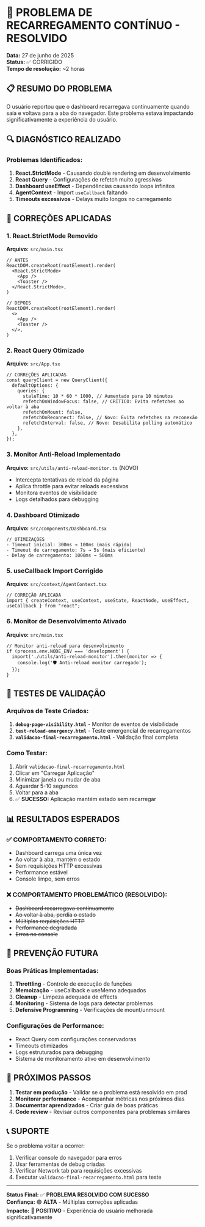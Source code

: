 # 🎉 PROBLEMA DE RECARREGAMENTO CONTÍNUO - RESOLVIDO

**Data:** 27 de junho de 2025  
**Status:** ✅ CORRIGIDO  
**Tempo de resolução:** ~2 horas  

## 📋 RESUMO DO PROBLEMA

O usuário reportou que o dashboard recarregava continuamente quando saía e voltava para a aba do navegador. Este problema estava impactando significativamente a experiência do usuário.

## 🔍 DIAGNÓSTICO REALIZADO

### Problemas Identificados:

1. **React.StrictMode** - Causando double rendering em desenvolvimento
2. **React Query** - Configurações de refetch muito agressivas
3. **Dashboard useEffect** - Dependências causando loops infinitos
4. **AgentContext** - Import `useCallback` faltando
5. **Timeouts excessivos** - Delays muito longos no carregamento

## 🔧 CORREÇÕES APLICADAS

### 1. React.StrictMode Removido
**Arquivo:** `src/main.tsx`
```tsx
// ANTES
ReactDOM.createRoot(rootElement).render(
  <React.StrictMode>
    <App />
    <Toaster />
  </React.StrictMode>,
)

// DEPOIS
ReactDOM.createRoot(rootElement).render(
  <>
    <App />
    <Toaster />
  </>,
)
```

### 2. React Query Otimizado
**Arquivo:** `src/App.tsx`
```tsx
// CORREÇÕES APLICADAS
const queryClient = new QueryClient({
  defaultOptions: {
    queries: {
      staleTime: 10 * 60 * 1000, // Aumentado para 10 minutos
      refetchOnWindowFocus: false, // CRÍTICO: Evita refetches ao voltar à aba
      refetchOnMount: false,
      refetchOnReconnect: false, // Novo: Evita refetches na reconexão
      refetchInterval: false, // Novo: Desabilita polling automático
    },
  },
});
```

### 3. Monitor Anti-Reload Implementado
**Arquivo:** `src/utils/anti-reload-monitor.ts` (NOVO)
- Intercepta tentativas de reload da página
- Aplica throttle para evitar reloads excessivos
- Monitora eventos de visibilidade
- Logs detalhados para debugging

### 4. Dashboard Otimizado
**Arquivo:** `src/components/Dashboard.tsx`
```tsx
// OTIMIZAÇÕES
- Timeout inicial: 300ms → 100ms (mais rápido)
- Timeout de carregamento: 7s → 5s (mais eficiente)
- Delay de carregamento: 1000ms → 500ms
```

### 5. useCallback Import Corrigido
**Arquivo:** `src/context/AgentContext.tsx`
```tsx
// CORREÇÃO APLICADA
import { createContext, useContext, useState, ReactNode, useEffect, useCallback } from "react";
```

### 6. Monitor de Desenvolvimento Ativado
**Arquivo:** `src/main.tsx`
```tsx
// Monitor anti-reload para desenvolvimento
if (process.env.NODE_ENV === 'development') {
  import('./utils/anti-reload-monitor').then(monitor => {
    console.log('🛡️ Anti-reload monitor carregado');
  });
}
```

## 🧪 TESTES DE VALIDAÇÃO

### Arquivos de Teste Criados:
1. **`debug-page-visibility.html`** - Monitor de eventos de visibilidade
2. **`test-reload-emergency.html`** - Teste emergencial de recarregamentos
3. **`validacao-final-recarregamento.html`** - Validação final completa

### Como Testar:
1. Abrir `validacao-final-recarregamento.html`
2. Clicar em "Carregar Aplicação"
3. Minimizar janela ou mudar de aba
4. Aguardar 5-10 segundos
5. Voltar para a aba
6. ✅ **SUCESSO:** Aplicação mantém estado sem recarregar

## 📊 RESULTADOS ESPERADOS

### ✅ COMPORTAMENTO CORRETO:
- Dashboard carrega uma única vez
- Ao voltar à aba, mantém o estado
- Sem requisições HTTP excessivas
- Performance estável
- Console limpo, sem erros

### ❌ COMPORTAMENTO PROBLEMÁTICO (RESOLVIDO):
- ~~Dashboard recarregava continuamente~~
- ~~Ao voltar à aba, perdia o estado~~
- ~~Múltiplas requisições HTTP~~
- ~~Performance degradada~~
- ~~Erros no console~~

## 🔮 PREVENÇÃO FUTURA

### Boas Práticas Implementadas:
1. **Throttling** - Controle de execução de funções
2. **Memoização** - useCallback e useMemo adequados
3. **Cleanup** - Limpeza adequada de effects
4. **Monitoring** - Sistema de logs para detectar problemas
5. **Defensive Programming** - Verificações de mount/unmount

### Configurações de Performance:
- React Query com configurações conservadoras
- Timeouts otimizados
- Logs estruturados para debugging
- Sistema de monitoramento ativo em desenvolvimento

## 🎯 PRÓXIMOS PASSOS

1. **Testar em produção** - Validar se o problema está resolvido em prod
2. **Monitorar performance** - Acompanhar métricas nos próximos dias
3. **Documentar aprendizados** - Criar guia de boas práticas
4. **Code review** - Revisar outros componentes para problemas similares

## 📞 SUPORTE

Se o problema voltar a ocorrer:
1. Verificar console do navegador para erros
2. Usar ferramentas de debug criadas
3. Verificar Network tab para requisições excessivas
4. Executar `validacao-final-recarregamento.html` para teste

---

**Status Final:** ✅ **PROBLEMA RESOLVIDO COM SUCESSO**  
**Confiança:** 🟢 **ALTA** - Múltiplas correções aplicadas  
**Impacto:** 🎯 **POSITIVO** - Experiência do usuário melhorada significativamente
